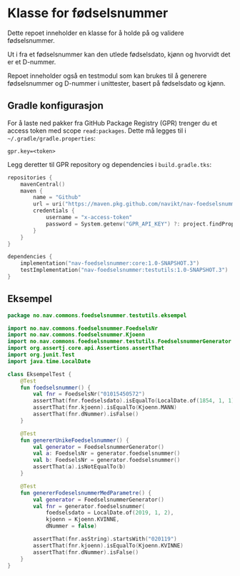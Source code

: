 # Klasse for fødselsnummer

Dette repoet inneholder en klasse for å holde på og validere fødselsnummer.

Ut i fra et fødselsnummer kan den utlede fødselsdato, kjønn og hvorvidt det er et D-nummer.

Repoet inneholder også en testmodul som kan brukes til å generere fødselsnummer og D-nummer i unittester,
 basert på fødselsdato og kjønn.

## Gradle konfigurasjon
For å laste ned pakker fra GitHub Package Registry (GPR) trenger du et access token med scope `read:packages`. Dette må
 legges til i `~/.gradle/gradle.properties`:
~~~
gpr.key=<token>
~~~

Legg deretter til GPR repository og dependencies i `build.gradle.tks`:

~~~kotlin
repositories {
    mavenCentral()
    maven {
        name = "Github"
        url = uri("https://maven.pkg.github.com/navikt/nav-foedselsnummer")
        credentials {
            username = "x-access-token"
            password = System.getenv("GPR_API_KEY") ?: project.findProperty("gpr.key") as String?
        }
    }
}

dependencies {
    implementation("nav-foedselsnummer:core:1.0-SNAPSHOT.3")
    testImplementation("nav-foedselsnummer:testutils:1.0-SNAPSHOT.3")
}
~~~

## Eksempel

~~~kotlin
package no.nav.commons.foedselsnummer.testutils.eksempel

import no.nav.commons.foedselsnummer.FoedselsNr
import no.nav.commons.foedselsnummer.Kjoenn
import no.nav.commons.foedselsnummer.testutils.FoedselsnummerGenerator
import org.assertj.core.api.Assertions.assertThat
import org.junit.Test
import java.time.LocalDate

class EksempelTest {
    @Test
    fun foedselsnummer() {
        val fnr = FoedselsNr("01015450572")
        assertThat(fnr.foedselsdato).isEqualTo(LocalDate.of(1854, 1, 1))
        assertThat(fnr.kjoenn).isEqualTo(Kjoenn.MANN)
        assertThat(fnr.dNummer).isFalse()
    }

    @Test
    fun genererUnikeFoedselsnummer() {
        val generator = FoedselsnummerGenerator()
        val a: FoedselsNr = generator.foedselsnummer()
        val b: FoedselsNr = generator.foedselsnummer()
        assertThat(a).isNotEqualTo(b)
    }

    @Test
    fun genererFodeselsnummerMedParametre() {
        val generator = FoedselsnummerGenerator()
        val fnr = generator.foedselsnummer(
            foedselsdato = LocalDate.of(2019, 1, 2),
            kjoenn = Kjoenn.KVINNE,
            dNummer = false)

        assertThat(fnr.asString).startsWith("020119")
        assertThat(fnr.kjoenn).isEqualTo(Kjoenn.KVINNE)
        assertThat(fnr.dNummer).isFalse()
    }
}
~~~
